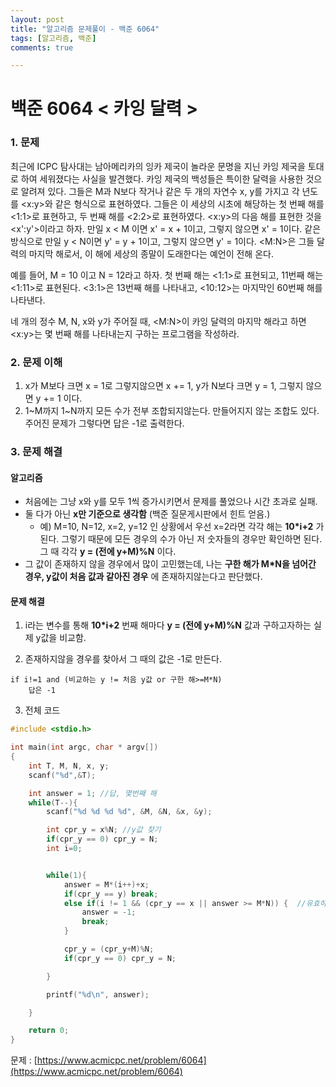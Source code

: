 ```yaml
---
layout: post
title: "알고리즘 문제풀이 - 백준 6064"
tags: [알고리즘, 백준]
comments: true

---
```


# **백준 6064 < 카잉 달력 >**

### 1. 문제
최근에 ICPC 탐사대는 남아메리카의 잉카 제국이 놀라운 문명을 지닌 카잉 제국을 토대로 하여 세워졌다는 사실을 발견했다. 카잉 제국의 백성들은 특이한 달력을 사용한 것으로 알려져 있다. 그들은 M과 N보다 작거나 같은 두 개의 자연수 x, y를 가지고 각 년도를 <x:y>와 같은 형식으로 표현하였다. 그들은 이 세상의 시초에 해당하는 첫 번째 해를 <1:1>로 표현하고, 두 번째 해를 <2:2>로 표현하였다. <x:y>의 다음 해를 표현한 것을 <x':y'>이라고 하자. 만일 x < M 이면 x' = x + 1이고, 그렇지 않으면 x' = 1이다. 같은 방식으로 만일 y < N이면 y' = y + 1이고, 그렇지 않으면 y' = 1이다. <M:N>은 그들 달력의 마지막 해로서, 이 해에 세상의 종말이 도래한다는 예언이 전해 온다.

예를 들어, M = 10 이고 N = 12라고 하자. 첫 번째 해는 <1:1>로 표현되고, 11번째 해는 <1:11>로 표현된다. <3:1>은 13번째 해를 나타내고, <10:12>는 마지막인 60번째 해를 나타낸다.

네 개의 정수 M, N, x와 y가 주어질 때, <M:N>이 카잉 달력의 마지막 해라고 하면 <x:y>는 몇 번째 해를 나타내는지 구하는 프로그램을 작성하라.

### 2. 문제 이해
1. x가 M보다 크면 x = 1로 그렇지않으면 x += 1, y가 N보다 크면 y = 1, 그렇지 않으면 y += 1 이다.
2. 1~M까지 1~N까지 모든 수가 전부 조합되지않는다. 만들어지지 않는 조합도 있다. 주어진 문제가 그렇다면 답은 -1로 출력한다.

### 3. 문제 해결

#### **알고리즘**
- 처음에는 그냥 x와 y를 모두 1씩 증가시키면서 문제를 풀었으나 시간 초과로 실패.  
- 둘 다가 아닌 **x만 기준으로 생각함** (백준 질문게시판에서 힌트 얻음.)  
  - 예) M=10, N=12, x=2, y=12 인 상황에서 우선 x=2라면 각각 해는 **10*i+2** 가 된다. 그렇기 때문에 모든 경우의 수가 아닌 저 숫자들의 경우만 확인하면 된다. 그 때 각각 **y = (전에 y+M)%N** 이다.
- 그 값이 존재하지 않을 경우에서 많이 고민했는데, 나는 **구한 해가 M*N을 넘어간 경우, y값이 처음 값과 같아진 경우** 에 존재하지않는다고 판단했다.


#### **문제 해결**
1. i라는 변수를 통해 **10*i+2** 번째 해마다 **y = (전에 y+M)%N** 값과 구하고자하는 실제 y값을 비교함.

2. 존재하지않을 경우를 찾아서 그 때의 값은 -1로 만든다.
```
if i!=1 and (비교하는 y != 처음 y값 or 구한 해>=M*N)
    답은 -1
```

3. 전체 코드

```c
#include <stdio.h>

int main(int argc, char * argv[])
{
    int T, M, N, x, y;
    scanf("%d",&T);

    int answer = 1; //답, 몇번째 해
    while(T--){
        scanf("%d %d %d %d", &M, &N, &x, &y);

        int cpr_y = x%N; //y값 찾기
        if(cpr_y == 0) cpr_y = N;
        int i=0;


        while(1){
            answer = M*(i++)+x;
            if(cpr_y == y) break;
            else if(i != 1 && (cpr_y == x || answer >= M*N)) {  //유효하지않은 경우
                answer = -1;
                break;
            }

            cpr_y = (cpr_y+M)%N;
            if(cpr_y == 0) cpr_y = N;

        }

        printf("%d\n", answer);

    }

    return 0;
}
```

문제 : [https://www.acmicpc.net/problem/6064](https://www.acmicpc.net/problem/6064)
